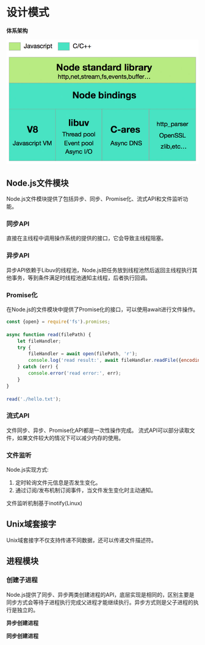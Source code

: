 # 设计模式

**体系架构**

![node.js](https://github.com/BigbangBang/learningNotes/blob/main/picture/node.js.jpeg)


## Node.js文件模块
Node.js文件模块提供了包括异步、同步、Promise化、流式API和文件监听功能。

### 同步API
直接在主线程中调用操作系统的提供的接口，它会导致主线程阻塞。

### 异步API
异步API依赖于Libuv的线程池，Node.js把任务放到线程池然后返回主线程执行其他事务，等到条件满足时线程池通知主线程，后者执行回调。

### Promise化
在Node.js的文件模块中提供了Promise化的接口，可以使用await进行文件操作。
```javascript
const {open} = require('fs').promises;

async function read(filePath) {
    let fileHandler;
    try {
        fileHandler = await open(filePath, 'r');
        console.log('read result:', await fileHandler.readFile({encoding: 'utf-8'}));
    } catch (err) {
        console.error('read error:', err);
    }
}

read('./hello.txt');
```

### 流式API
文件同步、异步、Promise化API都是一次性操作完成。
流式API可以部分读取文件，如果文件较大的情况下可以减少内存的使用。


### 文件监听
Node.js实现方式:
1. 定时轮询文件元信息是否发生变化。
2. 通过订阅/发布机制订阅事件，当文件发生变化时主动通知。

文件监听机制基于inotify(Linux)

## Unix域套接字
Unix域套接字不仅支持传递不同数据，还可以传递文件描述符。

## 进程模块

### 创建子进程
Node.js提供了同步、异步两类创建进程的API，底层实现是相同的，区别主要是同步方式会等待子进程执行完成父进程才能继续执行。异步方式则是父子进程的执行是独立的。

**异步创建进程**


**同步创建进程**